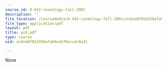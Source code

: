 ```yaml
---
course_id: 8-942-cosmology-fall-2001
description: ''
file_location: /coursemedia/8-942-cosmology-fall-2001/acbea8f01d358afa04eab70accec9a31_ps9.pdf
file_type: application/pdf
layout: pdf
title: ps9.pdf
type: course
uid: acbea8f01d358afa04eab70accec9a31

---
```

None